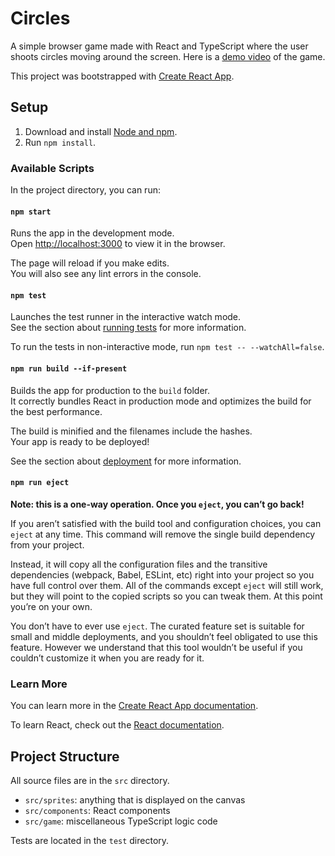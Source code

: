 # Circles
A simple browser game made with React and TypeScript where the user shoots circles moving around the screen. Here is a [demo video](https://user-images.githubusercontent.com/40542809/212783505-db7de565-3463-44db-bc40-6f1bd9c58adf.mov) of the game.

This project was bootstrapped with [Create React App](https://github.com/facebook/create-react-app).

## Setup
1. Download and install [Node and npm](https://docs.npmjs.com/downloading-and-installing-node-js-and-npm).
1. Run `npm install`.

### Available Scripts
In the project directory, you can run:

#### `npm start`
Runs the app in the development mode.\
Open [http://localhost:3000](http://localhost:3000) to view it in the browser.

The page will reload if you make edits.\
You will also see any lint errors in the console.

#### `npm test`
Launches the test runner in the interactive watch mode.\
See the section about [running tests](https://facebook.github.io/create-react-app/docs/running-tests) for more information.

To run the tests in non-interactive mode, run `npm test -- --watchAll=false`.

#### `npm run build --if-present`
Builds the app for production to the `build` folder.\
It correctly bundles React in production mode and optimizes the build for the best performance.

The build is minified and the filenames include the hashes.\
Your app is ready to be deployed!

See the section about [deployment](https://facebook.github.io/create-react-app/docs/deployment) for more information.

#### `npm run eject`
**Note: this is a one-way operation. Once you `eject`, you can’t go back!**

If you aren’t satisfied with the build tool and configuration choices, you can `eject` at any time. This command will remove the single build dependency from your project.

Instead, it will copy all the configuration files and the transitive dependencies (webpack, Babel, ESLint, etc) right into your project so you have full control over them. All of the commands except `eject` will still work, but they will point to the copied scripts so you can tweak them. At this point you’re on your own.

You don’t have to ever use `eject`. The curated feature set is suitable for small and middle deployments, and you shouldn’t feel obligated to use this feature. However we understand that this tool wouldn’t be useful if you couldn’t customize it when you are ready for it.

### Learn More
You can learn more in the [Create React App documentation](https://facebook.github.io/create-react-app/docs/getting-started).

To learn React, check out the [React documentation](https://reactjs.org/).

## Project Structure
All source files are in the `src` directory.
* `src/sprites`: anything that is displayed on the canvas
* `src/components`: React components
* `src/game`: miscellaneous TypeScript logic code

Tests are located in the `test` directory.
